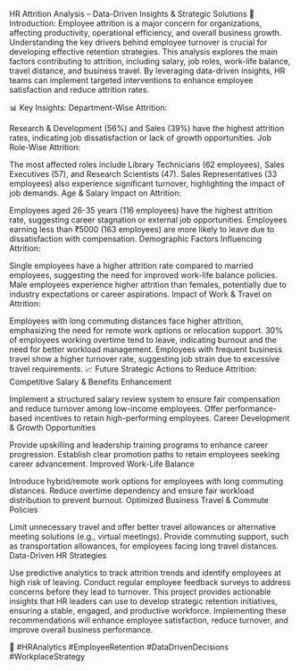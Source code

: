 HR Attrition Analysis – Data-Driven Insights & Strategic Solutions
📌 Introduction:
Employee attrition is  a major concern for organizations, affecting productivity, operational efficiency, and overall 
business growth. Understanding the key drivers behind employee turnover is crucial for developing effective retention strategies.
This analysis explores the main factors contributing to attrition, including salary, job roles, work-life balance, travel distance,
and business travel. By leveraging data-driven insights, HR teams can implement targeted interventions to enhance employee satisfaction and reduce attrition rates.

📊 Key Insights:
Department-Wise Attrition:

Research & Development (56%) and Sales (39%) have the highest attrition rates, indicating job dissatisfaction or lack of growth opportunities.
Job Role-Wise Attrition:

The most affected roles include Library Technicians (62 employees), Sales Executives (57), and Research Scientists (47).
Sales Representatives (33 employees) also experience significant turnover, highlighting the impact of job demands.
Age & Salary Impact on Attrition:

Employees aged 26-35 years (116 employees) have the highest attrition rate, suggesting career stagnation or external job opportunities.
Employees earning less than ₹5000 (163 employees) are more likely to leave due to dissatisfaction with compensation.
Demographic Factors Influencing Attrition:

Single employees have a higher attrition rate compared to married employees, suggesting the need for improved work-life balance policies.
Male employees experience higher attrition than females, potentially due to industry expectations or career aspirations.
Impact of Work & Travel on Attrition:

Employees with long commuting distances face higher attrition, emphasizing the need for remote work options or relocation support.
30% of employees working overtime tend to leave, indicating burnout and the need for better workload management.
Employees with frequent business travel show a higher turnover rate, suggesting job strain due to excessive travel requirements.
📈 Future Strategic Actions to Reduce Attrition:
Competitive Salary & Benefits Enhancement

Implement a structured salary review system to ensure fair compensation and reduce turnover among low-income employees.
Offer performance-based incentives to retain high-performing employees.
Career Development & Growth Opportunities

Provide upskilling and leadership training programs to enhance career progression.
Establish clear promotion paths to retain employees seeking career advancement.
Improved Work-Life Balance

Introduce hybrid/remote work options for employees with long commuting distances.
Reduce overtime dependency and ensure fair workload distribution to prevent burnout.
Optimized Business Travel & Commute Policies

Limit unnecessary travel and offer better travel allowances or alternative meeting solutions (e.g., virtual meetings).
Provide commuting support, such as transportation allowances, for employees facing long travel distances.
Data-Driven HR Strategies

Use predictive analytics to track attrition trends and identify employees at high risk of leaving.
Conduct regular employee feedback surveys to address concerns before they lead to turnover.
This project provides actionable insights that HR leaders can use to develop strategic retention initiatives, ensuring a stable, engaged, and productive workforce. Implementing these recommendations will enhance employee satisfaction, reduce turnover, and improve overall business performance.

🚀 #HRAnalytics #EmployeeRetention #DataDrivenDecisions #WorkplaceStrategy
